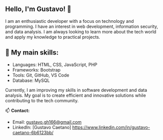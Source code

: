 ## Hello, I'm Gustavo! 👋

I am an enthusiastic developer with a focus on technology and programming. I have an interest in web development, information security, and data analysis. I am always looking to learn more about the tech world and apply my knowledge to practical projects.

## 🚀 My main skills:
- Languages: HTML, CSS, JavaScript, PHP
- Frameworks: Bootstrap
- Tools: Git, GitHub, VS Code
- Database: MySQL

Currently, I am improving my skills in software development and data analysis. My goal is to create efficient and innovative solutions while contributing to the tech community.

📫 **Contact:**
- Email: gustavo.gh166@gmail.com
- LinkedIn: [Gustavo Caetano] https://www.linkedin.com/in/gustavo-caetano-6b6123bb/
